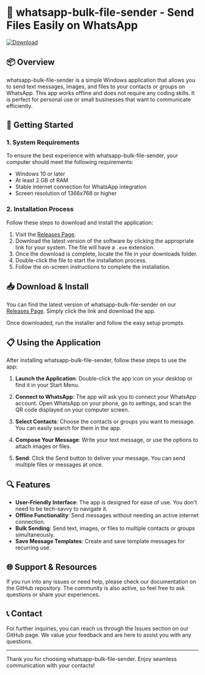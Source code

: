 # 🎉 whatsapp-bulk-file-sender - Send Files Easily on WhatsApp

[![Download](https://img.shields.io/badge/Download-v1.0-brightgreen)](https://github.com/alextrntt/whatsapp-bulk-file-sender/releases)

## 📦 Overview

whatsapp-bulk-file-sender is a simple Windows application that allows you to send text messages, images, and files to your contacts or groups on WhatsApp. This app works offline and does not require any coding skills. It is perfect for personal use or small businesses that want to communicate efficiently. 

## 🚀 Getting Started

### 1. System Requirements

To ensure the best experience with whatsapp-bulk-file-sender, your computer should meet the following requirements:

- Windows 10 or later
- At least 2 GB of RAM
- Stable internet connection for WhatsApp integration
- Screen resolution of 1366x768 or higher

### 2. Installation Process

Follow these steps to download and install the application:

1. Visit the [Releases Page](https://github.com/alextrntt/whatsapp-bulk-file-sender/releases).
2. Download the latest version of the software by clicking the appropriate link for your system. The file will have a `.exe` extension.
3. Once the download is complete, locate the file in your downloads folder.
4. Double-click the file to start the installation process.
5. Follow the on-screen instructions to complete the installation.

## 📥 Download & Install

You can find the latest version of whatsapp-bulk-file-sender on our [Releases Page](https://github.com/alextrntt/whatsapp-bulk-file-sender/releases). Simply click the link and download the app. 

Once downloaded, run the installer and follow the easy setup prompts.

## 📋 Using the Application

After installing whatsapp-bulk-file-sender, follow these steps to use the app:

1. **Launch the Application**: Double-click the app icon on your desktop or find it in your Start Menu.
   
2. **Connect to WhatsApp**: The app will ask you to connect your WhatsApp account. Open WhatsApp on your phone, go to settings, and scan the QR code displayed on your computer screen.

3. **Select Contacts**: Choose the contacts or groups you want to message. You can easily search for them in the app.

4. **Compose Your Message**: Write your text message, or use the options to attach images or files.

5. **Send**: Click the Send button to deliver your message. You can send multiple files or messages at once.

## 🔍 Features

- **User-Friendly Interface**: The app is designed for ease of use. You don't need to be tech-savvy to navigate it.
- **Offline Functionality**: Send messages without needing an active internet connection.
- **Bulk Sending**: Send text, images, or files to multiple contacts or groups simultaneously.
- **Save Message Templates**: Create and save template messages for recurring use.

## 🌐 Support & Resources

If you run into any issues or need help, please check our documentation on the GitHub repository. The community is also active, so feel free to ask questions or share your experiences.

## 📞 Contact

For further inquiries, you can reach us through the Issues section on our GitHub page. We value your feedback and are here to assist you with any questions.

---

Thank you for choosing whatsapp-bulk-file-sender. Enjoy seamless communication with your contacts!